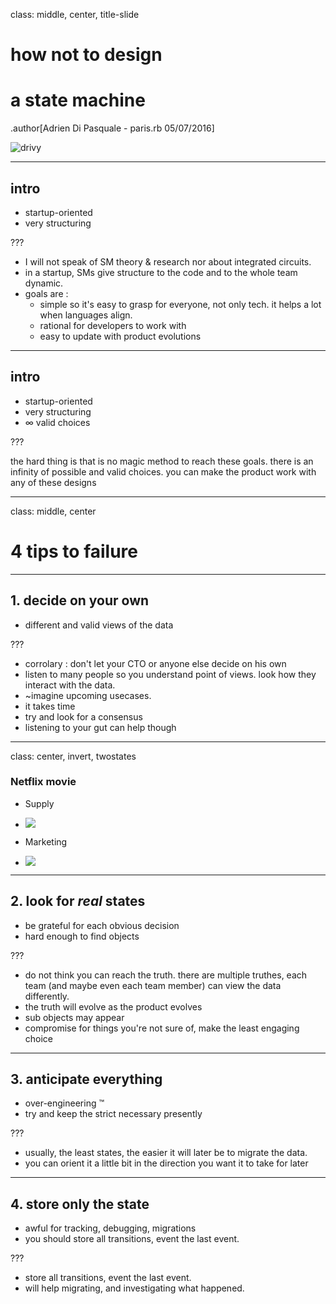 class: middle, center, title-slide

# how not to design
# a state machine


.author[Adrien Di Pasquale  - paris.rb 05/07/2016]

![drivy](drivy-logo-white.png)

---

## intro

- startup-oriented
- very structuring


???

- I will not speak of SM theory & research nor about integrated circuits.
- in a startup, SMs give structure to the code and to the whole team dynamic.
- goals are :
  - simple so it's easy to grasp for everyone, not only tech. it helps a lot when languages align.
  - rational for developers to work with
  - easy to update with product evolutions

---

## intro

- startup-oriented
- very structuring
- ∞ valid choices

???

the hard thing is that is no magic method to reach these goals. there is an infinity of possible and valid choices. you can make the product work with any of these designs


---

class: middle, center

# 4 tips to failure

---

## 1. decide on your own

- different and valid views of the data

???

- corrolary : don't let your CTO or anyone else decide on his own
- listen to many people so you understand point of views. look how they interact with the data.
- ~imagine upcoming usecases.
- it takes time
- try and look for a consensus
- listening to your gut can help though

---

class: center, invert, twostates

### Netflix movie 

- Supply 
- ![](MovieForSupplyTeam_state.svg)

- Marketing 
- ![](MovieForMarketingTeam_state.svg)


---

## 2. look for _real_ states

- be grateful for each obvious decision
- hard enough to find objects

???

- do not think you can reach the truth. there are multiple truthes, each team (and maybe even each team member) can view the data differently.
- the truth will evolve as the product evolves
- sub objects may appear
- compromise for things you're not sure of, make the least engaging choice

---

## 3. anticipate everything

- over-engineering ™
- try and keep the strict necessary presently

???

- usually, the least states, the easier it will later be to migrate the data.
- you can orient it a little bit in the direction you want it to take for later

---

## 4. store only the state

- awful for tracking, debugging, migrations
- you should store all transitions, event the last event.

???

- store all transitions, event the last event.
- will help migrating, and investigating what happened.


